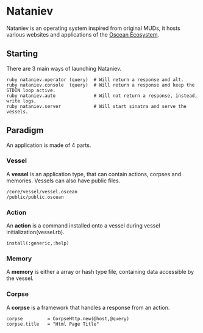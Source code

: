 # Nataniev

Nataniev is an operating system inspired from original MUDs, it hosts various websites and applications of the [Oscean Ecosystem](http://wiki.xxiivv.com/Nataniev).

## Starting

There are 3 main ways of launching Nataniev.

```
ruby nataniev.operator (query)  # Will return a response and alt.
ruby nataniev.console  (query)  # Will return a response and keep the STDIN loop active.
ruby nataniev.auto              # Will not return a response, instead, write logs.
ruby nataniev.server            # Will start sinatra and serve the vessels.
```
## Paradigm

An application is made of 4 parts.

### Vessel

A **vessel** is an application type, that can contain actions, corpses and memories. Vessels can also have public files.

```
/core/vessel/vessel.oscean
/public/public.oscean
```

### Action

An **action** is a command installed onto a vessel during vessel initialization(vessel.rb).

```
install(:generic,:help)
```

### Memory

A **memory** is either a array or hash type file, containing data accessible by the vessel.

### Corpse

A **corpse** is a framework that handles a response from an action.

```
corpse         = CorpseHttp.new(@host,@query)
corpse.title   = "Html Page Title"
```
